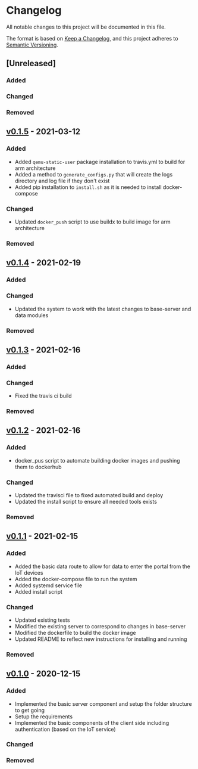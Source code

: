 # Changelog
All notable changes to this project will be documented in this file.

The format is based on [Keep a Changelog](https://keepachangelog.com/en/1.0.0/),
and this project adheres to [Semantic Versioning](https://semver.org/spec/v2.0.0.html).

## [Unreleased]
### Added

### Changed

### Removed

## [v0.1.5](https://github.com/isu-avista/portal/releases/tag/v0.1.5) - 2021-03-12
### Added
* Added  `qemu-static-user` package installation to travis.yml to build for arm architecture
* Added a method to `generate_configs.py` that will create the logs directory and log file if they don't exist
* Added pip installation to `install.sh` as it is needed to install docker-compose

### Changed
* Updated `docker_push` script to use buildx to build image for arm architecture

### Removed

## [v0.1.4](https://github.com/isu-avista/portal/releases/tag/v0.1.4) - 2021-02-19
### Added

### Changed
* Updated the system to work with the latest changes to base-server and data modules

### Removed

## [v0.1.3](https://github.com/isu-avista/portal/releases/tag/v0.1.3) - 2021-02-16
### Added

### Changed
* Fixed the travis ci build

### Removed

## [v0.1.2](https://github.com/isu-avista/portal/releases/tag/v0.1.2) - 2021-02-16
### Added
* docker_pus script to automate building docker images and pushing them to dockerhub

### Changed
* Updated the travisci file to fixed automated build and deploy
* Updated the install script to ensure all needed tools exists

### Removed

## [v0.1.1](https://github.com/isu-avista/portal/releases/tag/v0.1.1) - 2021-02-15
### Added
* Added the basic data route to allow for data to enter the portal from the IoT devices
* Added the docker-compose file to run the system
* Added systemd service file
* Added install script

### Changed
* Updated existing tests
* Modified the existing server to correspond to changes in base-server
* Modified the dockerfile to build the docker image
* Updated README to reflect new instructions for installing and running

### Removed

## [v0.1.0](https://github.com/isu-avista/portal/releases/tag/v0.1.0) - 2020-12-15
### Added
* Implemented the basic server component and setup the folder structure to get going
* Setup the requirements
* Implemented the basic components of the client side including authentication (based on
  the IoT service)

### Changed

### Removed
